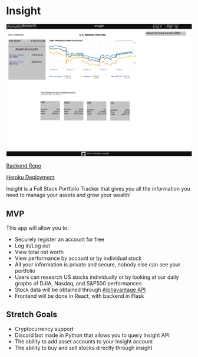 # Insight
![Wireframe](./wireframe.png)

[Backend Repo](https://github.com/nicholascrandall/Insight_API)

[Heroku Deployment](link)

Insight is a Full Stack Portfolio Tracker that gives you all the information you need to manage your assets and grow your wealth!

## MVP
This app will allow you to:
- Securely register an account for free
- Log in/Log out
- View total net worth
- View performance by account or by individual stock
- All your information is private and secure, nobody else can see your portfolio
- Users can research US stocks individually or by looking at our daily graphs of DJIA, Nasdaq, and S&P500 performances
- Stock data will be obtained through [Alphavantage API](https://www.alphavantage.co/documentation/)
- Frontend will be done in React, with backend in Flask

## Stretch Goals 
- Cryptocurrency support
- Discord bot made in Python that allows you to query Insight API
- The ability to add asset accounts to your Insight account
- The ability to buy and sell stocks directly through insight